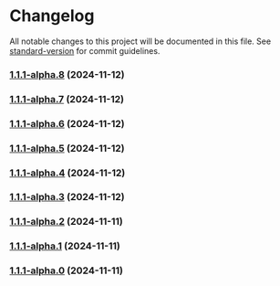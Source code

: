 # Changelog

All notable changes to this project will be documented in this file. See [standard-version](https://github.com/conventional-changelog/standard-version) for commit guidelines.

### [1.1.1-alpha.8](https://github.com/ohimg/ohimg-js/compare/v1.1.1-alpha.7...v1.1.1-alpha.8) (2024-11-12)

### [1.1.1-alpha.7](https://github.com/ohimg/ohimg-js/compare/v1.1.1-alpha.6...v1.1.1-alpha.7) (2024-11-12)

### [1.1.1-alpha.6](https://github.com/ohimg/ohimg-js/compare/v1.1.1-alpha.5...v1.1.1-alpha.6) (2024-11-12)

### [1.1.1-alpha.5](https://github.com/ohimg/ohimg-js/compare/v1.1.1-alpha.4...v1.1.1-alpha.5) (2024-11-12)

### [1.1.1-alpha.4](https://github.com/ohimg/ohimg-js/compare/v1.1.1-alpha.3...v1.1.1-alpha.4) (2024-11-12)

### [1.1.1-alpha.3](https://github.com/ohimg/ohimg-js/compare/v1.1.1-alpha.2...v1.1.1-alpha.3) (2024-11-12)

### [1.1.1-alpha.2](https://github.com/ohimg/ohimg-js/compare/v1.1.1-alpha.1...v1.1.1-alpha.2) (2024-11-11)

### [1.1.1-alpha.1](https://github.com/ohimg/ohimg-js/compare/v1.1.1-alpha.0...v1.1.1-alpha.1) (2024-11-11)

### [1.1.1-alpha.0](https://github.com/ohimg/ohimg-js/compare/v1.0.21-alpha.0...v1.1.1-alpha.0) (2024-11-11)
